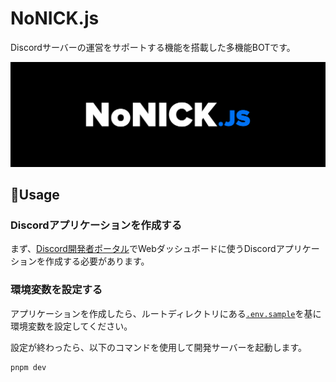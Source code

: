 # NoNICK.js
Discordサーバーの運営をサポートする機能を搭載した多機能BOTです。

![banner](/.github/assets/banner.png)

## 📑Usage
### Discordアプリケーションを作成する
まず、[Discord開発者ポータル](https://discord.com/developers/applications)でWebダッシュボードに使うDiscordアプリケーションを作成する必要があります。

### 環境変数を設定する
アプリケーションを作成したら、ルートディレクトリにある[`.env.sample`](/.env.sample)を基に環境変数を設定してください。

設定が終わったら、以下のコマンドを使用して開発サーバーを起動します。

```sh
pnpm dev
```
